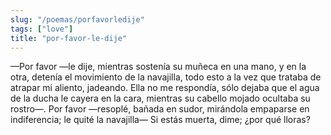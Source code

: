 ```yaml
---
slug: "/poemas/porfavorledije"
tags: ["love"]
title: "por-favor-le-dije"
---
```

—Por favor —le dije, mientras sostenía su muñeca en una mano, y en la otra, detenía el movimiento de la navajilla, todo esto a la vez que trataba de atrapar mi aliento, jadeando. Ella no me respondía, sólo dejaba que el agua de la ducha le cayera en la cara, mientras su cabello mojado ocultaba su rostro—. Por favor —resoplé, bañada en sudor, mirándola empaparse en indiferencia; le quité la navajilla— Si estás muerta, dime; ¿por qué lloras?